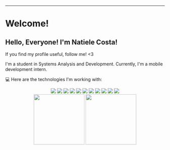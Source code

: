 ----------------------------------------------------------------------------

# Welcome!

## Hello, Everyone! I'm Natiele Costa!

If you find my profile useful, follow me! <3

 I'm a student in Systems Analysis and Development. Currently, I'm a mobile development intern. 

:computer: Here are the technologies I'm working with:

<div align="center">
  
  <img src="https://img.shields.io/badge/Python-3776AB?style=for-the-badge&logo=python&logoColor=white"/>
  <img src="https://img.shields.io/badge/HTML5-E34F26?style=for-the-badge&logo=html5&logoColor=white"/>
  <img src="https://img.shields.io/badge/CSS3-1572B6?style=for-the-badge&logo=css3&logoColor=white"/>
  <img src="https://img.shields.io/badge/Bootstrap-563D7C?style=for-the-badge&logo=bootstrap&logoColor=white"/>
  <img src="https://img.shields.io/badge/Design_Thinking-FFD700?style=for-the-badge&logo=designthinking&logoColor=black"/>
  <img src="https://img.shields.io/badge/React_Native-61DAFB?style=for-the-badge&logo=react&logoColor=white"/>
  <img src="https://img.shields.io/badge/Node.js-43853D?style=for-the-badge&logo=node.js&logoColor=white"/>
  <img src="https://img.shields.io/badge/JavaScript-F7DF1E?style=for-the-badge&logo=javascript&logoColor=black"/>
  <img src="https://img.shields.io/badge/React-20232A?style=for-the-badge&logo=react&logoColor=61DAFB"/>
  <img src="https://img.shields.io/badge/Git-F05032?style=for-the-badge&logo=git&logoColor=white"/>
  <img src="https://img.shields.io/badge/Java-ED8B00?style=for-the-badge&logo=java&logoColor=white"/>
</div>

<div align="center">
  <img height="160em" src="https://github-readme-stats.vercel.app/api?username=naticost&show_icons=true&theme=radical"/>
 
  <img height="160em" src="https://github-readme-stats.vercel.app/api/top-langs/?username=naticost&layout=compact&langs_count=8&theme=synthwave"/>
</div>

